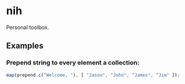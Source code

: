 # nih

Personal toolbox.


## Examples

### Prepend string to every element a collection:

```javascript
map(prepend.c("Welcome, "), [ "Jason", "John", "James", "Jim" ]);
```

